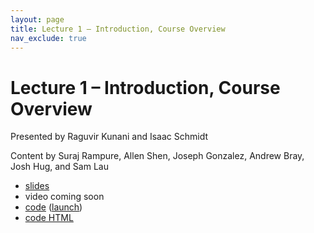 ```yaml
---
layout: page
title: Lecture 1 – Introduction, Course Overview
nav_exclude: true
---
```


# Lecture 1 – Introduction, Course Overview

Presented by Raguvir Kunani and Isaac Schmidt

Content by Suraj Rampure, Allen Shen, Joseph Gonzalez, Andrew Bray, Josh Hug, and Sam Lau

- [slides](https://docs.google.com/presentation/d/1TNc5NDNzBEKsuQCFy2DPjPPkUBgH2ZiJ38fNvBCT4Xk/edit?usp=sharing)
- video coming soon
- [code](https://github.com/DS-100/su21/tree/main/lec/lec01) ([launch](https://data100.datahub.berkeley.edu/hub/user-redirect/git-sync?repo=https://github.com/DS-100/su21&subPath=lec/lec01/&branch=main))
- [code HTML](../../resources/assets/lectures/lec01/lec01.html)
